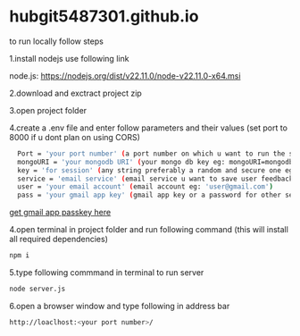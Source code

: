 # hubgit5487301.github.io

to run locally follow steps

1.install nodejs use following link

  node.js: <a href="https://nodejs.org/dist/v22.11.0/node-v22.11.0-x64.msi">https://nodejs.org/dist/v22.11.0/node-v22.11.0-x64.msi</a>

2.download and exctract project zip

3.open project folder 

4.create a .env file and enter follow parameters and their values (set port to 8000 if u dont plan on using CORS) 
```bash
  Port = 'your port number' (a port number on which u want to run the server eg: 5000)
  mongoURI = 'your mongodb URI' (your mongo db key eg: mongoURI=mongodb+srv://<username>:<password>@cluster0.ddh4n.mongodb.net/<databasename>?retryWrites=true&w=majority&appName=Cluster0 )
  key = 'for session' (any string preferably a random and secure one eg: sdiyc123rF*7902jsv5sdvcwq88082fnp;v)
  service = 'email service' (email service u want to save user feedback at eg: gmail)
  user = 'your email account' (email account eg: 'user@gmail.com')
  pass = 'your gmail app key' (gmail app key or a password for other sevices)
  ```
  <a href ="https://myaccount.google.com/u/1/apppasswords">get gmail app passkey here</a>

4.open terminal in project folder and run following command (this will install all required dependencies)
```bash
npm i 
```
5.type following commmand in terminal to run server
```bash
node server.js
```
6.open a browser window and type following in address bar
```bash
http://loaclhost:<your port number>/
```
